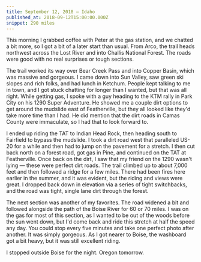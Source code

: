 ```yaml
---
title: September 12, 2018 — Idaho
published_at: 2018-09-12T15:00:00.000Z
snippet: 290 miles
---
```


<NoteTitle
  title="September 12, 2018 — Idaho"
  subtitle="290 miles"
/>

This morning I grabbed coffee with Peter at the gas station, and we chatted a bit more, so I got a bit of a later start than usual. From Arco, the trail heads northwest across the Lost River and into Challis National Forest. The roads were good with no real surprises or tough sections.

<BigLazyImage src="https://s3.amazonaws.com/tat.honkytonk.in/26/IMG_3319.jpg" />
<BigLazyImage src="https://s3.amazonaws.com/tat.honkytonk.in/26/IMG_3323.jpg" />

The trail worked its way over Bear Creek Pass and into Copper Basin, which was massive and gorgeous. I came down into Sun Valley, saw green ski slopes and rich folks, and had lunch in Ketchum. People kept talking to me in town, and I got stuck chatting for longer than I wanted, but that was all right. While getting gas, I spoke with a guy heading to the KTM rally in Park City on his 1290 Super Adventure. He showed me a couple dirt options to get around the mudslide east of Featherville, but they all looked like they'd take more time than I had. He did mention that the dirt roads in Camas County were immaculate, so I had that to look forward to.

<BigLazyImage src="https://s3.amazonaws.com/tat.honkytonk.in/26/IMG_3341.jpg" />
<BigLazyImage src="https://s3.amazonaws.com/tat.honkytonk.in/26/IMG_3346.jpg" />
<BigLazyImage src="https://s3.amazonaws.com/tat.honkytonk.in/26/IMG_3356.jpg" />

I ended up riding the TAT to Indian Head Rock, then heading south to Fairfield to bypass the mudslide. I took a dirt road west that paralleled US-20 for a while and then had to jump on the pavement for a stretch. I then cut back north on a forest road, got gas in Pine, and continued on the TAT at Featherville. Once back on the dirt, I saw that my friend on the 1290 wasn't lying — these were perfect dirt roads. The trail climbed up to about 7,000 feet and then followed a ridge for a few miles. There had been fires here earlier in the summer, and it was evident, but the riding and views were great. I dropped back down in elevation via a series of tight switchbacks, and the road was tight, single lane dirt through the forest.

The next section was another of my favorites. The road widened a bit and followed alongside the path of the Boise River for 60 or 70 miles. I was on the gas for most of this section, as I wanted to be out of the woods before the sun went down, but I'd come back and ride this stretch at half the speed any day. You could stop every five minutes and take one perfect photo after another. It was simply gorgeous. As I got nearer to Boise, the washboard got a bit heavy, but it was still excellent riding.

<BigLazyImage src="https://s3.amazonaws.com/tat.honkytonk.in/26/IMG_3357.jpg" />
<BigLazyImage src="https://s3.amazonaws.com/tat.honkytonk.in/26/IMG_3359.jpg" />
<BigLazyImage src="https://s3.amazonaws.com/tat.honkytonk.in/26/IMG_3361.jpg" />
<BigLazyImage src="https://s3.amazonaws.com/tat.honkytonk.in/26/IMG_3363.jpg" />
<BigLazyImage src="https://s3.amazonaws.com/tat.honkytonk.in/26/IMG_3364.jpg" />

I stopped outside Boise for the night. Oregon tomorrow.
